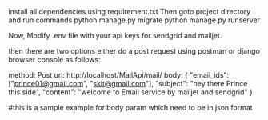 install all dependencies using requirement.txt
Then
goto project directory and run commands
python manage.py migrate
python manage.py runserver

Now,
Modify .env file with your api keys for sendgrid and mailjet.

then there are two options
either do a post request using postman or django browser console as follows:

method: Post
url:  http://localhost/MailApi/mail/
body: 
{
    "email_ids": ["prince01@gmail.com", "skit@gmail.com"],
    "subject": "hey there Prince this side",
    "content": "welcome to Email service by mailjet and sendgrid"
}

#this is a sample example for body param which need to be in json format


